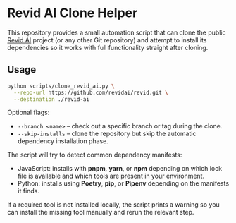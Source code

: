# Revid AI Clone Helper

This repository provides a small automation script that can clone the public
[Revid AI](https://revid.ai/) project (or any other Git repository) and attempt
to install its dependencies so it works with full functionality straight after
cloning.

## Usage

```bash
python scripts/clone_revid_ai.py \
  --repo-url https://github.com/revidai/revid.git \
  --destination ./revid-ai
```

Optional flags:

- `--branch <name>` – check out a specific branch or tag during the clone.
- `--skip-installs` – clone the repository but skip the automatic dependency
  installation phase.

The script will try to detect common dependency manifests:

- JavaScript: installs with **pnpm**, **yarn**, or **npm** depending on which lock
  file is available and which tools are present in your environment.
- Python: installs using **Poetry**, **pip**, or **Pipenv** depending on the
  manifests it finds.

If a required tool is not installed locally, the script prints a warning so you
can install the missing tool manually and rerun the relevant step.
